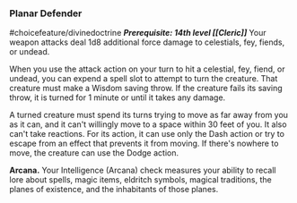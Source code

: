 ### Planar Defender
#choicefeature/divinedoctrine
***Prerequisite: 14th level [[Cleric]]***
Your weapon attacks deal 1d8 additional force damage to celestials, fey, fiends, or undead. 

When you use the attack action on your turn to hit a celestial, fey, fiend, or undead, you can expend a spell slot to attempt to turn the creature. That creature must make a Wisdom saving throw. If the creature fails its saving throw, it is turned for 1 minute or until it takes any damage.

A turned creature must spend its turns trying to move as far away from you as it can, and it can't willingly move to a space within 30 feet of you. It also can't take reactions. For its action, it can use only the Dash action or try to escape from an effect that prevents it from moving. If there's nowhere to move, the creature can use the Dodge action.

**Arcana.** Your Intelligence (Arcana) check measures your ability to recall lore about spells, magic items, eldritch symbols, magical traditions, the planes of existence, and the inhabitants of those planes.
